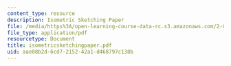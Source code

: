 ```yaml
---
content_type: resource
description: Isometric Sketching Paper
file: /media/https%3A/open-learning-course-data-rc.s3.amazonaws.com/2-000-how-and-why-machines-work-spring-2002/aae08b2d6cd7215242a1d468797c138b_isometricsketchingpaper.pdf
file_type: application/pdf
resourcetype: Document
title: isometricsketchingpaper.pdf
uid: aae08b2d-6cd7-2152-42a1-d468797c138b
---
```

